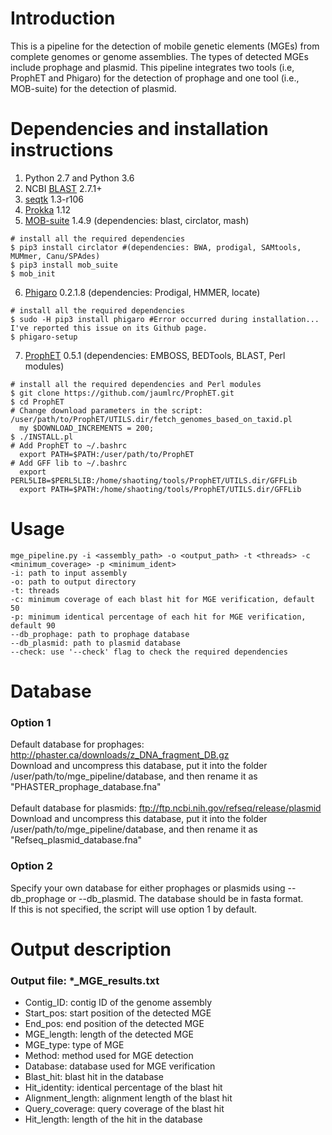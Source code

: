 # Introduction
This is a pipeline for the detection of mobile genetic elements (MGEs) from complete genomes or genome assemblies. The types of detected MGEs include prophage and plasmid. This pipeline integrates two tools (i.e, ProphET and Phigaro) for the detection of prophage and one tool (i.e., MOB-suite) for the detection of plasmid.

# Dependencies and installation instructions
1. Python 2.7 and Python 3.6
2. NCBI [BLAST](ftp://ftp.ncbi.nlm.nih.gov/blast/executables/blast+) 2.7.1+
3. [seqtk](https://github.com/lh3/seqtk) 1.3-r106
4. [Prokka](https://github.com/tseemann/prokka) 1.12
5. [MOB-suite](https://github.com/phac-nml/mob-suite) 1.4.9 (dependencies: blast, circlator, mash)
```
# install all the required dependencies
$ pip3 install circlator #(dependencies: BWA, prodigal, SAMtools, MUMmer, Canu/SPAdes)
$ pip3 install mob_suite
$ mob_init
```
6. [Phigaro](https://github.com/bobeobibo/phigaro) 0.2.1.8 (dependencies: Prodigal, HMMER, locate)
```
# install all the required dependencies
$ sudo -H pip3 install phigaro #Error occurred during installation... I've reported this issue on its Github page.
$ phigaro-setup
```
7. [ProphET](https://github.com/facebook/prophet) 0.5.1 (dependencies: EMBOSS, BEDTools, BLAST, Perl modules)
```
# install all the required dependencies and Perl modules
$ git clone https://github.com/jaumlrc/ProphET.git
$ cd ProphET
# Change download parameters in the script: /user/path/to/ProphET/UTILS.dir/fetch_genomes_based_on_taxid.pl
  my $DOWNLOAD_INCREMENTS = 200;
$ ./INSTALL.pl
# Add ProphET to ~/.bashrc
  export PATH=$PATH:/user/path/to/ProphET
# Add GFF lib to ~/.bashrc
  export PERL5LIB=$PERL5LIB:/home/shaoting/tools/ProphET/UTILS.dir/GFFLib
  export PATH=$PATH:/home/shaoting/tools/ProphET/UTILS.dir/GFFLib
```
# Usage
```
mge_pipeline.py -i <assembly_path> -o <output_path> -t <threads> -c <minimum_coverage> -p <minimum_ident>
-i: path to input assembly
-o: path to output directory
-t: threads
-c: minimum coverage of each blast hit for MGE verification, default 50
-p: minimum identical percentage of each hit for MGE verification, default 90
--db_prophage: path to prophage database
--db_plasmid: path to plasmid database
--check: use '--check' flag to check the required dependencies
```

# Database
### Option 1
Default database for prophages: http://phaster.ca/downloads/z_DNA_fragment_DB.gz \
Download and uncompress this database, put it into the folder /user/path/to/mge_pipeline/database, and then rename it as "PHASTER_prophage_database.fna" \
\
Default database for plasmids: ftp://ftp.ncbi.nih.gov/refseq/release/plasmid \
Download and uncompress this database, put it into the folder /user/path/to/mge_pipeline/database, and then rename it as "Refseq_plasmid_database.fna"

### Option 2
Specify your own database for either prophages or plasmids using --db_prophage or --db_plasmid. The database should be in fasta format.\
If this is not specified, the script will use option 1 by default.

# Output description
### Output file: *_MGE_results.txt
* Contig_ID: contig ID of the genome assembly
* Start_pos: start position of the detected MGE
* End_pos: end position of the detected MGE
* MGE_length: length of the detected MGE
* MGE_type: type of MGE
* Method: method used for MGE detection
* Database: database used for MGE verification
* Blast_hit: blast hit in the database
* Hit_identity: identical percentage of the blast hit
* Alignment_length: alignment length of the blast hit
* Query_coverage: query coverage of the blast hit
* Hit_length: length of the hit in the database


